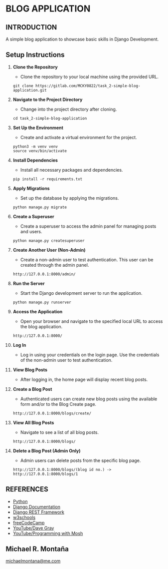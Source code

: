 # BLOG APPLICATION

## INTRODUCTION

A simple blog application to showcase basic skills in Django Development.

## Setup Instructions

1. **Clone the Repository**
   - Clone the repository to your local machine using the provided URL.
   ```
   git clone https://gitlab.com/MCKY0822/task_2-simple-blog-application.git
   ```

2. **Navigate to the Project Directory**
   - Change into the project directory after cloning.
   ```
   cd task_2-simple-blog-application
   ```

3. **Set Up the Environment**
   - Create and activate a virtual environment for the project.
   ```
   python3 -m venv venv
   source venv/bin/activate
   ```

4. **Install Dependencies**
   - Install all necessary packages and dependencies.
   ```
   pip install -r requirements.txt
   ```

5. **Apply Migrations**
   - Set up the database by applying the migrations.
   ```
   python manage.py migrate
   ```

6. **Create a Superuser**
   - Create a superuser to access the admin panel for managing posts and users.
   ```
   python manage.py createsuperuser
   ```

7. **Create Another User (Non-Admin)**
   - Create a non-admin user to test authentication. This user can be created through the admin panel.
   ```
   http://127.0.0.1:8000/admin/
   ```

8. **Run the Server**
   - Start the Django development server to run the application.
   ```
   python manage.py runserver
   ```

9. **Access the Application**
   - Open your browser and navigate to the specified local URL to access the blog application.
   ```
   http://127.0.0.1:8000/
   ```

10. **Log In**
    - Log in using your credentials on the login page. Use the credentials of the non-admin user to test authentication.

11. **View Blog Posts**
    - After logging in, the home page will display recent blog posts.
    
12. **Create a Blog Post**
    - Authenticated users can create new blog posts using the available form and/or to the Blog Create page.
    ```
    http://127.0.0.1:8000/blogs/create/
    ```

13. **View All Blog Posts**
    - Navigate to see a list of all blog posts.
    ```
    http://127.0.0.1:8000/blogs/
    ```

14. **Delete a Blog Post (Admin Only)**
    - Admin users can delete posts from the specific blog page.
    ```
    http://127.0.0.1:8000/blogs/(blog id no.) -> http://127.0.0.1:8000/blogs/1
    ```

## REFERENCES

- [Python](https://www.python.org)
- [Django Documentation](https://docs.djangoproject.com/en/5.1/)
- [Django REST Framework](https://www.django-rest-framework.org)
- [w3schools](https://www.w3schools.com/django/index.php)
- [freeCodeCamp](https://www.freecodecamp.org)
- [YouTube/Dave Gray](https://www.youtube.com/@DaveGrayTeachesCode)
- [YouTube/Programming with Mosh](https://www.youtube.com/@programmingwithmosh)


## Michael R. Montaña
michaelmontana@me.com
